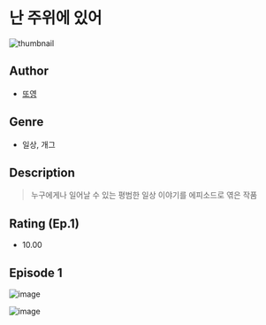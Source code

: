 # 난 주위에 있어
![thumbnail](https://image-comic.pstatic.net/user_contents_data/challenge_comic/2023/05/23/308909/upload_7090180053146875234_480x623.jpeg)

## Author
- [또영](https://comic.naver.com/artistTitle?id=308909)

## Genre
- 일상, 개그

## Description
> 누구에게나 일어날 수 있는 평범한 일상 이야기를 에피소드로 엮은 작품


## Rating (Ep.1)
- 10.00

## Episode 1
![image](https://image-comic.pstatic.net/user_contents_data/challenge_comic/2023/05/23/308909/upload_3833801758995789111.jpeg)

![image](https://image-comic.pstatic.net/user_contents_data/challenge_comic/2023/05/23/308909/upload_3702862930127643961.jpeg)

